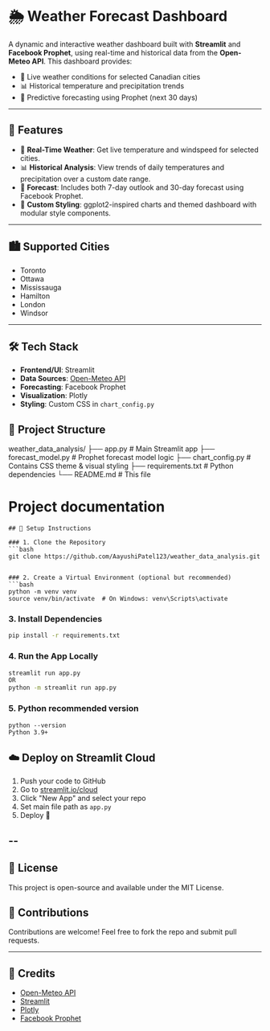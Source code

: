 # 🌦️ Weather Forecast Dashboard

A dynamic and interactive weather dashboard built with **Streamlit** and **Facebook Prophet**, using real-time and historical data from the **Open-Meteo API**. This dashboard provides:

- 📡 Live weather conditions for selected Canadian cities  
- 📊 Historical temperature and precipitation trends  
- 🔮 Predictive forecasting using Prophet (next 30 days)

---

## 🚀 Features

- 📍 **Real-Time Weather**: Get live temperature and windspeed for selected cities.
- 📊 **Historical Analysis**: View trends of daily temperatures and precipitation over a custom date range.
- 🔮 **Forecast**: Includes both 7-day outlook and 30-day forecast using Facebook Prophet.
- 🎨 **Custom Styling**: ggplot2-inspired charts and themed dashboard with modular style components.

---

## 🏙️ Supported Cities
- Toronto
- Ottawa
- Mississauga
- Hamilton
- London
- Windsor

---

## 🛠️ Tech Stack

- **Frontend/UI**: Streamlit
- **Data Sources**: [Open-Meteo API](https://open-meteo.com/)
- **Forecasting**: Facebook Prophet
- **Visualization**: Plotly
- **Styling**: Custom CSS in `chart_config.py`
    

## 📂 Project Structure
weather_data_analysis/
├── app.py # Main Streamlit app
├── forecast_model.py # Prophet forecast model logic
├── chart_config.py # Contains CSS theme & visual styling
├── requirements.txt # Python dependencies
└── README.md # This file             

# Project documentation
```
## 🔧 Setup Instructions

### 1. Clone the Repository
```bash
git clone https://github.com/AayushiPatel123/weather_data_analysis.git


### 2. Create a Virtual Environment (optional but recommended)
```bash
python -m venv venv
source venv/bin/activate  # On Windows: venv\Scripts\activate
```

### 3. Install Dependencies
```bash
pip install -r requirements.txt

```
### 4. Run the App Locally
```bash
streamlit run app.py
OR
python -m streamlit run app.py
```

### 5. Python recommended version
```
python --version
Python 3.9+
```

## ☁️ Deploy on Streamlit Cloud

1. Push your code to GitHub
2. Go to [streamlit.io/cloud](https://streamlit.io/cloud)
3. Click "New App" and select your repo
4. Set main file path as `app.py`
5. Deploy 🚀

--
---
## 📜 License
This project is open-source and available under the MIT License.

## 🤝 Contributions
Contributions are welcome! Feel free to fork the repo and submit pull requests.

---
## 🔗 Credits
- [Open-Meteo API](https://open-meteo.com/)
- [Streamlit](https://streamlit.io/)
- [Plotly](https://plotly.com/python/)
- [Facebook Prophet](https://facebook.github.io/prophet/)
